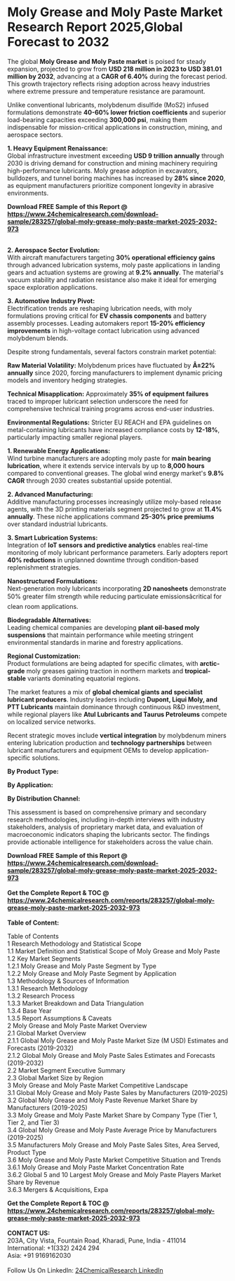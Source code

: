 <h1>Moly Grease and Moly Paste Market Research Report 2025,Global Forecast to 2032</h1><p>The global <strong>Moly Grease and Moly Paste market</strong> is poised for steady expansion, projected to grow from <strong>USD 218 million in 2023 to USD 381.01 million by 2032</strong>, advancing at a <strong>CAGR of 6.40%</strong> during the forecast period. This growth trajectory reflects rising adoption across heavy industries where extreme pressure and temperature resistance are paramount.</p><p>Unlike conventional lubricants, molybdenum disulfide (MoS2) infused formulations demonstrate <strong>40-60% lower friction coefficients</strong> and superior load-bearing capacities exceeding <strong>300,000 psi</strong>, making them indispensable for mission-critical applications in construction, mining, and aerospace sectors.</p><p><strong>1. Heavy Equipment Renaissance:</strong><br>
Global infrastructure investment exceeding <strong>USD 9 trillion annually</strong> through 2030 is driving demand for construction and mining machinery requiring high-performance lubricants. Moly grease adoption in excavators, bulldozers, and tunnel boring machines has increased by <strong>28% since 2020</strong>, as equipment manufacturers prioritize component longevity in abrasive environments.</p><div><b>Download FREE Sample of this Report @ 
            <a href="https://www.24chemicalresearch.com/download-sample/283257/global-moly-grease-moly-paste-market-2025-2032-973">
            https://www.24chemicalresearch.com/download-sample/283257/global-moly-grease-moly-paste-market-2025-2032-973</a></b></div><br><p><strong>2. Aerospace Sector Evolution:</strong><br>
With aircraft manufacturers targeting <strong>30% operational efficiency gains</strong> through advanced lubrication systems, moly paste applications in landing gears and actuation systems are growing at <strong>9.2% annually</strong>. The material's vacuum stability and radiation resistance also make it ideal for emerging space exploration applications.</p><p><strong>3. Automotive Industry Pivot:</strong><br>
Electrification trends are reshaping lubrication needs, with moly formulations proving critical for <strong>EV chassis components</strong> and battery assembly processes. Leading automakers report <strong>15-20% efficiency improvements</strong> in high-voltage contact lubrication using advanced molybdenum blends.</p><p>Despite strong fundamentals, several factors constrain market potential:</p><p><strong>Raw Material Volatility:</strong> Molybdenum prices have fluctuated by <strong>Â±22% annually</strong> since 2020, forcing manufacturers to implement dynamic pricing models and inventory hedging strategies.</p><p><strong>Technical Misapplication:</strong> Approximately <strong>35% of equipment failures</strong> traced to improper lubricant selection underscore the need for comprehensive technical training programs across end-user industries.</p><p><strong>Environmental Regulations:</strong> Stricter EU REACH and EPA guidelines on metal-containing lubricants have increased compliance costs by <strong>12-18%</strong>, particularly impacting smaller regional players.</p><p><strong>1. Renewable Energy Applications:</strong><br>
Wind turbine manufacturers are adopting moly paste for <strong>main bearing lubrication</strong>, where it extends service intervals by up to <strong>8,000 hours</strong> compared to conventional greases. The global wind energy market's <strong>9.8% CAGR</strong> through 2030 creates substantial upside potential.</p><p><strong>2. Advanced Manufacturing:</strong><br>
Additive manufacturing processes increasingly utilize moly-based release agents, with the 3D printing materials segment projected to grow at <strong>11.4% annually</strong>. These niche applications command <strong>25-30% price premiums</strong> over standard industrial lubricants.</p><p><strong>3. Smart Lubrication Systems:</strong><br>
Integration of <strong>IoT sensors and predictive analytics</strong> enables real-time monitoring of moly lubricant performance parameters. Early adopters report <strong>40% reductions</strong> in unplanned downtime through condition-based replenishment strategies.</p><p><strong>Nanostructured Formulations:</strong><br>
	Next-generation moly lubricants incorporating <strong>2D nanosheets</strong> demonstrate 50% greater film strength while reducing particulate emissionsâcritical for clean room applications.</p><p><strong>Biodegradable Alternatives:</strong><br>
	Leading chemical companies are developing <strong>plant oil-based moly suspensions</strong> that maintain performance while meeting stringent environmental standards in marine and forestry applications.</p><p><strong>Regional Customization:</strong><br>
	Product formulations are being adapted for specific climates, with <strong>arctic-grade</strong> moly greases gaining traction in northern markets and <strong>tropical-stable</strong> variants dominating equatorial regions.</p><p>The market features a mix of <strong>global chemical giants and specialist lubricant producers</strong>. Industry leaders including <strong>Dupont, Liqui Moly, and PTT Lubricants</strong> maintain dominance through continuous R&amp;D investment, while regional players like <strong>Atul Lubricants and Taurus Petroleums</strong> compete on localized service networks.</p><p>Recent strategic moves include <strong>vertical integration</strong> by molybdenum miners entering lubrication production and <strong>technology partnerships</strong> between lubricant manufacturers and equipment OEMs to develop application-specific solutions.</p><p><strong>By Product Type:</strong></p><p><strong>By Application:</strong></p><p><strong>By Distribution Channel:</strong></p><p>This assessment is based on comprehensive primary and secondary research methodologies, including in-depth interviews with industry stakeholders, analysis of proprietary market data, and evaluation of macroeconomic indicators shaping the lubricants sector. The findings provide actionable intelligence for stakeholders across the value chain.</p><div><b>Download FREE Sample of this Report @ 
            <a href="https://www.24chemicalresearch.com/download-sample/283257/global-moly-grease-moly-paste-market-2025-2032-973">
            https://www.24chemicalresearch.com/download-sample/283257/global-moly-grease-moly-paste-market-2025-2032-973</a></b></div><br><div><b>Get the Complete Report & TOC @ 
            <a href="https://www.24chemicalresearch.com/reports/283257/global-moly-grease-moly-paste-market-2025-2032-973">
            https://www.24chemicalresearch.com/reports/283257/global-moly-grease-moly-paste-market-2025-2032-973</a></b></div><br>
            <b>Table of Content:</b><p>Table of Contents<br />
1 Research Methodology and Statistical Scope<br />
1.1 Market Definition and Statistical Scope of Moly Grease and Moly Paste<br />
1.2 Key Market Segments<br />
1.2.1 Moly Grease and Moly Paste Segment by Type<br />
1.2.2 Moly Grease and Moly Paste Segment by Application<br />
1.3 Methodology & Sources of Information<br />
1.3.1 Research Methodology<br />
1.3.2 Research Process<br />
1.3.3 Market Breakdown and Data Triangulation<br />
1.3.4 Base Year<br />
1.3.5 Report Assumptions & Caveats<br />
2 Moly Grease and Moly Paste Market Overview<br />
2.1 Global Market Overview<br />
2.1.1 Global Moly Grease and Moly Paste Market Size (M USD) Estimates and Forecasts (2019-2032)<br />
2.1.2 Global Moly Grease and Moly Paste Sales Estimates and Forecasts (2019-2032)<br />
2.2 Market Segment Executive Summary<br />
2.3 Global Market Size by Region<br />
3 Moly Grease and Moly Paste Market Competitive Landscape<br />
3.1 Global Moly Grease and Moly Paste Sales by Manufacturers (2019-2025)<br />
3.2 Global Moly Grease and Moly Paste Revenue Market Share by Manufacturers (2019-2025)<br />
3.3 Moly Grease and Moly Paste Market Share by Company Type (Tier 1, Tier 2, and Tier 3)<br />
3.4 Global Moly Grease and Moly Paste Average Price by Manufacturers (2019-2025)<br />
3.5 Manufacturers Moly Grease and Moly Paste Sales Sites, Area Served, Product Type<br />
3.6 Moly Grease and Moly Paste Market Competitive Situation and Trends<br />
3.6.1 Moly Grease and Moly Paste Market Concentration Rate<br />
3.6.2 Global 5 and 10 Largest Moly Grease and Moly Paste Players Market Share by Revenue<br />
3.6.3 Mergers & Acquisitions, Expa</p><div><b>Get the Complete Report & TOC @ 
            <a href="https://www.24chemicalresearch.com/reports/283257/global-moly-grease-moly-paste-market-2025-2032-973">
            https://www.24chemicalresearch.com/reports/283257/global-moly-grease-moly-paste-market-2025-2032-973</a></b></div><br><b>CONTACT US:</b><br>
            203A, City Vista, Fountain Road, Kharadi, Pune, India - 411014<br>
            International: +1(332) 2424 294<br>
            Asia: +91 9169162030 <br><br>
            Follow Us On LinkedIn: <a href="https://www.linkedin.com/company/24chemicalresearch/">24ChemicalResearch LinkedIn</a>